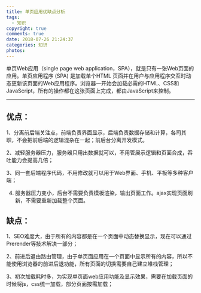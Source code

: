 ```yaml
---
title: 单页应用优缺点分析
tags:
  - 知识
copyright: true
comments: true
date: 2018-07-26 21:24:37
categories: 知识
photos:
---
```


单页Web应用（single page web application，SPA），就是只有一张Web页面的应用。单页应用程序 (SPA) 是加载单个HTML 页面并在用户与应用程序交互时动态更新该页面的Web应用程序。浏览器一开始会加载必需的HTML、CSS和JavaScript，所有的操作都在这张页面上完成，都由JavaScript来控制。

--- 
<!--more-->

## 优点：
1、分离前后端关注点，前端负责界面显示，后端负责数据存储和计算，各司其职，不会把前后端的逻辑混杂在一起；前后台分离开发模式。

2、减轻服务器压力，服务器只用出数据就可以，不用管展示逻辑和页面合成，吞吐能力会提高几倍；

3、同一套后端程序代码，不用修改就可以用于Web界面、手机、平板等多种客户端；

4. 服务器压力变小，后台不需要负责模板渲染，输出页面工作。ajax实现页面刷新，不需要重新加载整个页面。

## 缺点：
1、SEO难度大，由于所有的内容都是在一个页面中动态替换显示，现在可以通过Prerender等技术解决一部分；

2、前进后退由路由管理，由于单页面应用在一个页面中显示所有的内容，所以不能使用浏览器的前进后退功能，所有页面的切换需要自己建立堆栈管理；

3、初次加载耗时多，为实现单页面web应用功能及显示效果，需要在加载页面的时候将js，css统一加载，部分页面按需加载；

